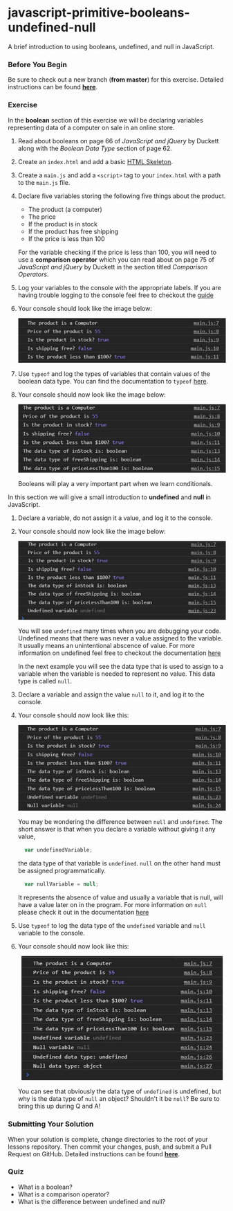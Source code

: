 # javascript-primitive-booleans-undefined-null

A brief introduction to using booleans, undefined, and null in JavaScript.

### Before You Begin

Be sure to check out a new branch (**from master**) for this exercise. Detailed instructions can be found [**here**](../../guides/before-each-exercise.md).

### Exercise

In the **boolean** section of this exercise we will be declaring variables representing data of a computer on sale in an online store.

1. Read about booleans on page 66 of _JavaScript and jQuery_ by Duckett along with the _Boolean Data Type_ section of page 62.

1. Create an `index.html` and add a basic [HTML Skeleton](../html-skeleton/README.md).

1. Create a `main.js` and add a `<script>` tag to your `index.html` with a path to the `main.js` file.

1. Declare five variables storing the following five things about the product.
    - The product (a computer)
    - The price
    - If the product is in stock
    - If the product has free shipping
    - If the price is less than 100

    For the variable checking if the price is less than 100, you will need to use a **comparison operator** which you can read about on page 75 of _JavaScript and jQuery_ by Duckett in the section titled _Comparison Operators_.


1. Log your variables to the console with the appropriate labels.  If you are having trouble logging to the console feel free to checkout the [guide](../guides/logging-to-the-console.md)


1. Your console should look like the image below:
    <p align="center">
      <img src="images/pdt-booleans-01.JPG" alt="js-pdt-booleans">
    </p>

1. Use `typeof` and log the types of variables that contain values of the boolean data type. You can find the documentation to `typeof` [here](https://developer.mozilla.org/en-US/docs/Web/JavaScript/Reference/Operators/typeof).

1. Your console should now look like the image below:
    <p align="center">
      <img src="images/pdt-booleans-02.JPG" alt="js-pdt-booleans">
    </p>

    Booleans will play a very important part when we learn conditionals.

In this section we will give a small introduction to **undefined** and **null** in JavaScript.

1. Declare a variable, do not assign it a value, and log it to the console.

1. Your console should now look like the image below:
    <p align="center">
      <img src="images/pdt-booleans-03.JPG" alt="js-pdt-booleans">
    </p>

    You will see `undefined` many times when you are debugging your code.  Undefined means that there was never a value assigned to the variable.  It usually means an unintentional abscence of value.  For more information on undefined feel free to checkout the documentation [here](https://developer.mozilla.org/en-US/docs/Web/JavaScript/Reference/Global_Objects/undefined)

    In the next example you will see the data type that is used to assign to a variable when the variable is needed to represent no value.  This data type is called `null`.

1. Declare a variable and assign the value `null` to it, and log it to the console.

1. Your console should now look like this:
    <p align="center">
      <img src="images/pdt-booleans-04.JPG" alt="js-pdt-booleans">
    </p>

    You may be wondering the difference between `null` and `undefined`.  The short answer is that when you declare a variable without giving it any value,
    ```javascript
      var undefinedVariable;
    ```
    the data type of that variable is `undefined`.  `null` on the other hand must be assigned programmatically.
    ```javascript
      var nullVariable = null;
    ```
    It represents the absence of value and usually a variable that is null, will have a value later on in the program.  For more information on `null` please check it out in the documentation [here](https://developer.mozilla.org/en-US/docs/Web/JavaScript/Reference/Global_Objects/null)


1. Use `typeof` to log the data type of the `undefined` variable and `null` variable to the console.

1.  Your console should now look like this:
    <p align="center">
      <img src="images/pdt-booleans-solution.JPG" alt="js-pdt-booleans-solution">
    </p>

    You can see that obviously the data type of `undefined` is undefined, but why is the data type of `null` an object?  Shouldn't it be `null`?  Be sure to bring this up during Q and A!

### Submitting Your Solution

When your solution is complete, change directories to the root of your lessons repository. Then commit your changes, push, and submit a Pull Request on GitHub. Detailed instructions can be found [**here**](../../guides/after-each-exercise.md).

### Quiz

- What is a boolean?
- What is a comparison operator?
- What is the difference between undefined and null?
